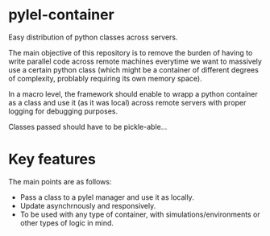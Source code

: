 # pylel-container
Easy distribution of python classes across servers.

The main objective of this repository is to remove the burden of having to write parallel code across remote machines everytime we want to massively use a certain python class (which might be a container of different degrees of complexity, problably requiring its own memory space).

In a macro level, the framework should enable to wrapp a python container as a class and use it (as it was local) across remote servers with proper logging for debugging purposes.

Classes passed should have to be pickle-able...

# Key features

The main points are as follows:

- Pass a class to a pylel manager and use it as locally.
- Update asynchrnously and responsively.
- To be used with any type of container, with simulations/environments or other types of logic in mind.  
